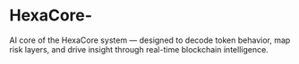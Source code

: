 # HexaCore-
AI core of the HexaCore system — designed to decode token behavior, map risk layers, and drive insight through real-time blockchain intelligence.
